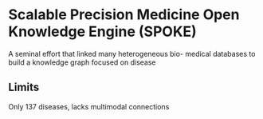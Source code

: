 # Scalable Precision Medicine Open Knowledge Engine (SPOKE)

A seminal effort that linked many heterogeneous bio- medical databases to build a knowledge graph focused on disease
## Limits

Only 137 diseases, lacks multimodal connections